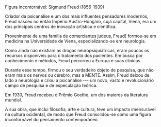 
Figura incontornável: Sigmund Freud (1856-1939)

Criador da psicanálise e um dos mais influentes pensadores modernos, Freud nasceu no então Império Austro-Húngaro, cuja capital, Viena, era um dos principais centros de inovação artística e científica.

Proveninente de uma família de comerciantes judeus, Freud} formou-se em medicina na Universidade de Viena, especializando-se em  neurologia. 

Como ainda não existiam as drogas neuropsiquiátricas, eram poucos os recursos disponíveis para o tratamento dos pacientes. Em busca por conhecimento e métodos, Freud percorreu a Europa e suas clínicas.

 Durante esse tempo, firmou o seu verdadeiro objeto de pesquisa, que não eram mais os nervos ou cérebro, mas a MENTE. Assim, Freud deixou de lado a neurologia e criou a psicanálise --- um novo, vasto e revolucionário campo de pesquisa e de especulação teórica.

 Em 1930, Freud recebeu o Prêmio Goethe, um dos maiores da literatura mundial. 

 A sua obra, que inclui filosofia, arte e cultura, teve um impacto imensurável na cultura ocidental, de modo que Freud consolidou-se como uma figura incontornável do pensamento contemporâneo.
